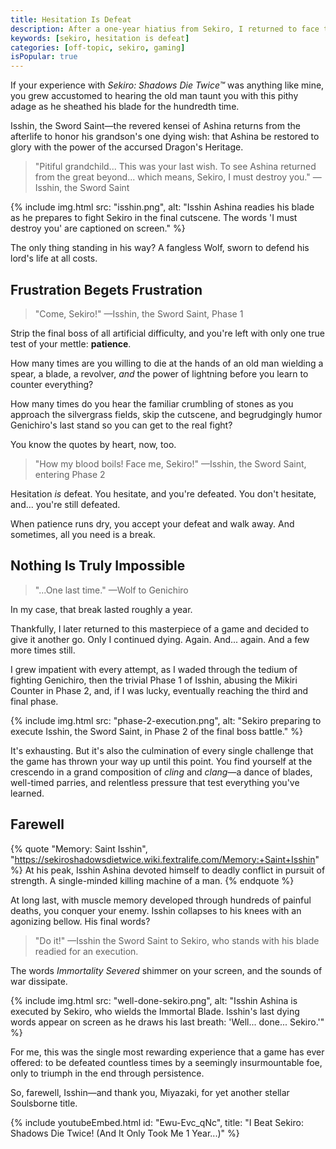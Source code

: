```yaml
---
title: Hesitation Is Defeat
description: After a one-year hiatius from Sekiro, I returned to face the final boss—and, through painful persistence, triumphed.
keywords: [sekiro, hesitation is defeat]
categories: [off-topic, sekiro, gaming]
isPopular: true
---
```


If your experience with *Sekiro: Shadows Die Twice™* was anything like mine, you grew accustomed to hearing the old man taunt you with this pithy adage as he sheathed his blade for the hundredth time.

Isshin, the Sword Saint—the revered kensei of Ashina returns from the afterlife to honor his grandson's one dying wish: that Ashina be restored to glory with the power of the accursed Dragon's Heritage.

> "Pitiful grandchild... This was your last wish. To see Ashina returned from the great beyond... which means, Sekiro, I must destroy you." —Isshin, the Sword Saint

{% include img.html src: "isshin.png", alt: "Isshin Ashina readies his blade as he prepares to fight Sekiro in the final cutscene. The words 'I must destroy you' are captioned on screen." %}

The only thing standing in his way? A fangless Wolf, sworn to defend his lord's life at all costs.

## Frustration Begets Frustration

> "Come, Sekiro!" —Isshin, the Sword Saint, Phase 1

Strip the final boss of all artificial difficulty, and you're left with only one true test of your mettle: **patience**.

How many times are you willing to die at the hands of an old man wielding a spear, a blade, a revolver, *and* the power of lightning before you learn to counter everything?

How many times do you hear the familiar crumbling of stones as you approach the silvergrass fields, skip the cutscene, and begrudgingly humor Genichiro's last stand so you can get to the real fight?

You know the quotes by heart, now, too.

> "How my blood boils! Face me, Sekiro!" —Isshin, the Sword Saint, entering Phase 2

Hesitation *is* defeat. You hesitate, and you're defeated. You don't hesitate, and... you're still defeated.

When patience runs dry, you accept your defeat and walk away. And sometimes, all you need is a break.

## Nothing Is Truly Impossible

> "...One last time." —Wolf to Genichiro

In my case, that break lasted roughly a year.

Thankfully, I later returned to this masterpiece of a game and decided to give it another go. Only I continued dying. Again. And... again. And a few more times still.

I grew impatient with every attempt, as I waded through the tedium of fighting Genichiro, then the trivial Phase 1 of Isshin, abusing the Mikiri Counter in Phase 2, and, if I was lucky, eventually reaching the third and final phase.

{% include img.html src: "phase-2-execution.png", alt: "Sekiro preparing to execute Isshin, the Sword Saint, in Phase 2 of the final boss battle." %}

It's exhausting. But it's also the culmination of every single challenge that the game has thrown your way up until this point. You find yourself at the crescendo in a grand composition of *cling* and *clang*—a dance of blades, well-timed parries, and relentless pressure that test everything you've learned.

## Farewell

{% quote "Memory: Saint Isshin", "https://sekiroshadowsdietwice.wiki.fextralife.com/Memory:+Saint+Isshin" %}
  At his peak, Isshin Ashina devoted himself to deadly conflict in pursuit of strength. A single-minded killing machine of a man.
{% endquote %}

At long last, with muscle memory developed through hundreds of painful deaths, you conquer your enemy. Isshin collapses to his knees with an agonizing bellow. His final words?

> "Do it!" —Isshin the Sword Saint to Sekiro, who stands with his blade readied for an execution.

The words *Immortality Severed* shimmer on your screen, and the sounds of war dissipate.

{% include img.html src: "well-done-sekiro.png", alt: "Isshin Ashina is executed by Sekiro, who wields the Immortal Blade. Isshin's last dying words appear on screen as he draws his last breath: 'Well... done... Sekiro.'" %}

For me, this was the single most rewarding experience that a game has ever offered: to be defeated countless times by a seemingly insurmountable foe, only to triumph in the end through persistence.

So, farewell, Isshin—and thank you, Miyazaki, for yet another stellar Soulsborne title.

{% include youtubeEmbed.html id: "Ewu-Evc_qNc", title: "I Beat Sekiro: Shadows Die Twice! (And It Only Took Me 1 Year...)" %}

<script type="module" src="https://cdn.jsdelivr.net/npm/@justinribeiro/lite-youtube@0.6.2/lite-youtube.js"></script>
